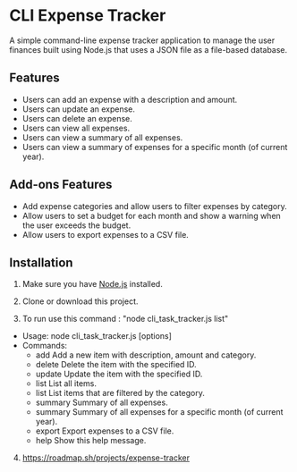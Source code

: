 # CLI Expense Tracker

A simple command-line expense tracker application to manage the user finances built using Node.js that uses a JSON file as a file-based database.

## Features

- Users can add an expense with a description and amount.
- Users can update an expense.
- Users can delete an expense.
- Users can view all expenses.
- Users can view a summary of all expenses.
- Users can view a summary of expenses for a specific month (of current year).

## Add-ons Features
- Add expense categories and allow users to filter expenses by category.
- Allow users to set a budget for each month and show a warning when the user exceeds the budget.
- Allow users to export expenses to a CSV file.

## Installation

1. Make sure you have [Node.js](https://nodejs.org) installed.

2. Clone or download this project.

3. To run use this command : "node cli_task_tracker.js list"
  - Usage: node cli_task_tracker.js <command> [options]
  - Commands:
     - add <description> <amount> <category>          Add a new item with description, amount and category.
     - delete <id>                                    Delete the item with the specified ID.
     - update <id> <description> <amount> <category>  Update the item with the specified ID.
     - list                                           List all items.
     - list <category>                                List items that are filtered by the category.
     - summary                                        Summary of all expenses.
     - summary <month>                                Summary of all expenses for a specific month (of current year).
     - export                                         Export expenses to a CSV file.
     - help                                           Show this help message.


4. https://roadmap.sh/projects/expense-tracker
